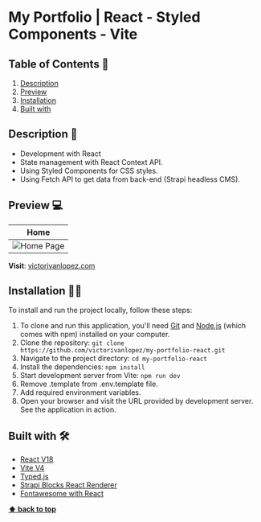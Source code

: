 # My Portfolio | React - Styled Components - Vite

## Table of Contents 📘

1. [Description](#description-)
2. [Preview](#preview-)
3. [Installation](#installation-)
4. [Built with](#built-with-)

## Description 📝
- Development with React
- State management with React Context API.
- Using Styled Components for CSS styles.
- Using Fetch API to get data from back-end (Strapi headless CMS).

## Preview 💻
| **Home** |
| :-------------: |
| ![Home Page](https://i.imgur.com/BTchoee.png) |

**Visit**: [victorivanlopez.com](https://www.victorivanlopez.com/)

## Installation 👨‍💻

To install and run the project locally, follow these steps:

1. To clone and run this application, you'll need [Git](https://git-scm.com/) and [Node.js](https://nodejs.org/es) (which comes with npm) installed on your computer.
2. Clone the repository: `git clone https://github.com/victorivanlopez/my-portfolio-react.git`
3. Navigate to the project directory: `cd my-portfolio-react`
4. Install the dependencies: `npm install`
5. Start development server from Vite: `npm run dev`
6. Remove .template from .env.template file.
7. Add required environment variables.
8. Open your browser and visit the URL provided by development server. See the application in action.

## Built with 🛠️

- [React V18](https://es.react.dev/)
- [Vite V4](https://vitejs.dev)
- [Typed.js](https://mattboldt.github.io/typed.js/)
- [Strapi Blocks React Renderer](https://github.com/strapi/blocks-react-renderer)
- [Fontawesome with React](https://docs.fontawesome.com/web/use-with/react)

**[⬆ back to top](#table-of-contents-)**